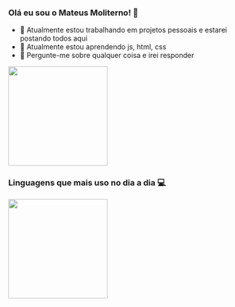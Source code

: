   ### Olá eu sou o Mateus Moliterno! 👋

- 🔭 Atualmente estou trabalhando em projetos pessoais e estarei postando todos aqui
- 🌱 Atualmente estou aprendendo js, html, css
- 💬 Pergunte-me sobre qualquer coisa e irei responder
  
<a href="https://github.com/MateusMoliterno/github-readme-stats">
  <img height=200 align="center" src="https://github-readme-stats.vercel.app/api?username=MateusMoliterno&theme=tokyonight&locale=pt-br" />
</a>

### Linguagens que mais uso no dia a dia 💻

<a href="https://github.com/MateusMoliterno/convoychat">
  <img height=200 align="center" src="https://github-readme-stats.vercel.app/api/top-langs?username=MateusMoliterno&locale=pt-br&theme=tokyonight&layout=compact&langs_count=8&card_width=320" />
</a>
